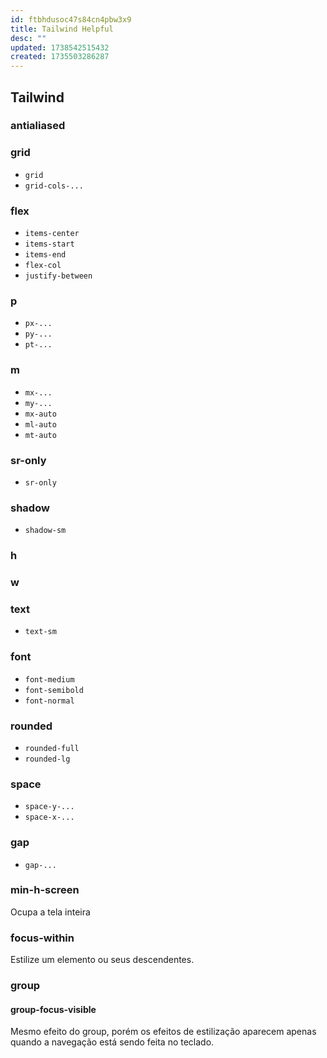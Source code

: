 ```yaml
---
id: ftbhdusoc47s84cn4pbw3x9
title: Tailwind Helpful
desc: ""
updated: 1738542515432
created: 1735503286287
---
```


## Tailwind

### antialiased

### grid

- `grid`
- `grid-cols-...`

### flex

- `items-center`
- `items-start`
- `items-end`
- `flex-col`
- `justify-between`

### p

- `px-...`
- `py-...`
- `pt-...`

### m

- `mx-...`
- `my-...`
- `mx-auto`
- `ml-auto`
- `mt-auto`

### sr-only

- `sr-only`

### shadow

- `shadow-sm`

### h

### w

### text

- `text-sm`

### font

- `font-medium`
- `font-semibold`
- `font-normal`

### rounded

- `rounded-full`
- `rounded-lg`

### space

- `space-y-...`
- `space-x-...`

### gap

- `gap-...`

### min-h-screen

Ocupa a tela inteira

### focus-within

Estilize um elemento ou seus descendentes.

### group

#### group-focus-visible

Mesmo efeito do group, porém os efeitos de estilização aparecem apenas quando a navegação está sendo feita no teclado.
